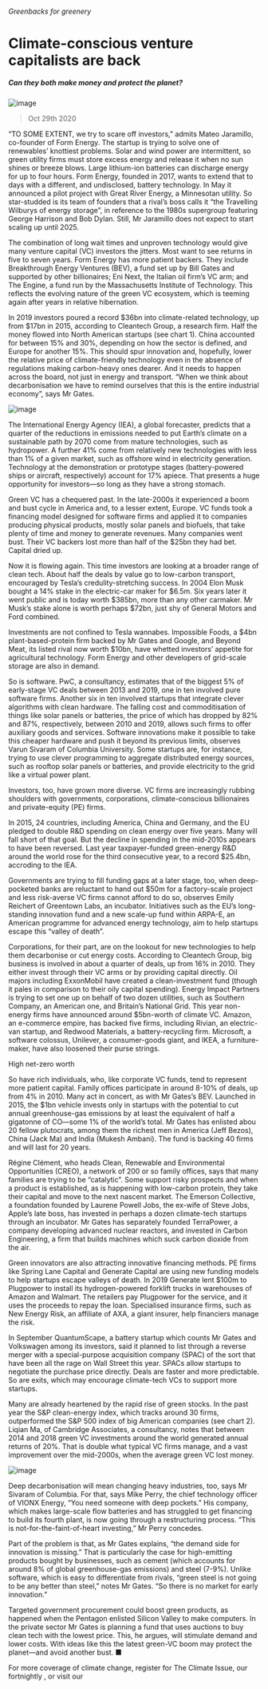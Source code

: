 ###### Greenbacks for greenery
# Climate-conscious venture capitalists are back 
##### Can they both make money and protect the planet? 
![image](images/20201031_WBD002_0.jpg) 
> Oct 29th 2020 
“TO SOME EXTENT, we try to scare off investors,” admits Mateo Jaramillo, co-founder of Form Energy. The startup is trying to solve one of renewables’ knottiest problems. Solar and wind power are intermittent, so green utility firms must store excess energy and release it when no sun shines or breeze blows. Large lithium-ion batteries can discharge energy for up to four hours. Form Energy, founded in 2017, wants to extend that to days with a different, and undisclosed, battery technology. In May it announced a pilot project with Great River Energy, a Minnesotan utility. So star-studded is its team of founders that a rival’s boss calls it “the Travelling Wilburys of energy storage”, in reference to the 1980s supergroup featuring George Harrison and Bob Dylan. Still, Mr Jaramillo does not expect to start scaling up until 2025.
The combination of long wait times and unproven technology would give many venture capital (VC) investors the jitters. Most want to see returns in five to seven years. Form Energy has more patient backers. They include Breakthrough Energy Ventures (BEV), a fund set up by Bill Gates and supported by other billionaires; Eni Next, the Italian oil firm’s VC arm; and The Engine, a fund run by the Massachusetts Institute of Technology. This reflects the evolving nature of the green VC ecosystem, which is teeming again after years in relative hibernation.

In 2019 investors poured a record $36bn into climate-related technology, up from $17bn in 2015, according to Cleantech Group, a research firm. Half the money flowed into North American startups (see chart 1). China accounted for between 15% and 30%, depending on how the sector is defined, and Europe for another 15%. This should spur innovation and, hopefully, lower the relative price of climate-friendly technology even in the absence of regulations making carbon-heavy ones dearer. And it needs to happen across the board, not just in energy and transport. “When we think about decarbonisation we have to remind ourselves that this is the entire industrial economy”, says Mr Gates.
![image](images/20201031_WBC067.png) 

The International Energy Agency (IEA), a global forecaster, predicts that a quarter of the reductions in emissions needed to put Earth’s climate on a sustainable path by 2070 come from mature technologies, such as hydropower. A further 41% come from relatively new technologies with less than 1% of a given market, such as offshore wind in electricity generation. Technology at the demonstration or prototype stages (battery-powered ships or aircraft, respectively) account for 17% apiece. That presents a huge opportunity for investors—so long as they have a strong stomach.
Green VC has a chequered past. In the late-2000s it experienced a boom and bust cycle in America and, to a lesser extent, Europe. VC funds took a financing model designed for software firms and applied it to companies producing physical products, mostly solar panels and biofuels, that take plenty of time and money to generate revenues. Many companies went bust. Their VC backers lost more than half of the $25bn they had bet. Capital dried up.
Now it is flowing again. This time investors are looking at a broader range of clean tech. About half the deals by value go to low-carbon transport, encouraged by Tesla’s credulity-stretching success. In 2004 Elon Musk bought a 14% stake in the electric-car maker for $6.5m. Six years later it went public and is today worth $385bn, more than any other carmaker. Mr Musk’s stake alone is worth perhaps $72bn, just shy of General Motors and Ford combined.
Investments are not confined to Tesla wannabes. Impossible Foods, a $4bn plant-based-protein firm backed by Mr Gates and Google, and Beyond Meat, its listed rival now worth $10bn, have whetted investors’ appetite for agricultural technology. Form Energy and other developers of grid-scale storage are also in demand.
So is software. PwC, a consultancy, estimates that of the biggest 5% of early-stage VC deals between 2013 and 2019, one in ten involved pure software firms. Another six in ten involved startups that integrate clever algorithms with clean hardware. The falling cost and commoditisation of things like solar panels or batteries, the price of which has dropped by 82% and 87%, respectively, between 2010 and 2019, allows such firms to offer auxiliary goods and services. Software innovations make it possible to take this cheaper hardware and push it beyond its previous limits, observes Varun Sivaram of Columbia University. Some startups are, for instance, trying to use clever programming to aggregate distributed energy sources, such as rooftop solar panels or batteries, and provide electricity to the grid like a virtual power plant.
Investors, too, have grown more diverse. VC firms are increasingly rubbing shoulders with governments, corporations, climate-conscious billionaires and private-equity (PE) firms.
In 2015, 24 countries, including America, China and Germany, and the EU pledged to double R&amp;D spending on clean energy over five years. Many will fall short of that goal. But the decline in spending in the mid-2010s appears to have been reversed. Last year taxpayer-funded green-energy R&amp;D around the world rose for the third consecutive year, to a record $25.4bn, accroding to the IEA.
Governments are trying to fill funding gaps at a later stage, too, when deep-pocketed banks are reluctant to hand out $50m for a factory-scale project and less risk-averse VC firms cannot afford to do so, observes Emily Reichert of Greentown Labs, an incubator. Initiatives such as the EU’s long-standing innovation fund and a new scale-up fund within ARPA-E, an American programme for advanced energy technology, aim to help startups escape this “valley of death”.
Corporations, for their part, are on the lookout for new technologies to help them decarbonise or cut energy costs. According to Cleantech Group, big business is involved in about a quarter of deals, up from 16% in 2010. They either invest through their VC arms or by providing capital directly. Oil majors including ExxonMobil have created a clean-investment fund (though it pales in comparison to their oily capital spending). Energy Impact Partners is trying to set one up on behalf of two dozen utilities, such as Southern Company, an American one, and Britain’s National Grid. This year non-energy firms have announced around $5bn-worth of climate VC. Amazon, an e-commerce empire, has backed five firms, including Rivian, an electric-van startup, and Redwood Materials, a battery-recycling firm. Microsoft, a software colossus, Unilever, a consumer-goods giant, and IKEA, a furniture-maker, have also loosened their purse strings.
High net-zero worth
So have rich individuals, who, like corporate VC funds, tend to represent more patient capital. Family offices participate in around 8-10% of deals, up from 4% in 2010. Many act in concert, as with Mr Gates’s BEV. Launched in 2015, the $1bn vehicle invests only in startups with the potential to cut annual greenhouse-gas emissions by at least the equivalent of half a gigatonne of CO—some 1% of the world’s total. Mr Gates has enlisted abou 20 fellow plutocrats, among them the richest men in America (Jeff Bezos), China (Jack Ma) and India (Mukesh Ambani). The fund is backing 40 firms and will last for 20 years.
Régine Clément, who heads Clean, Renewable and Environmental Opportunities (CREO), a network of 200 or so family offices, says that many families are trying to be “catalytic”. Some support risky prospects and when a product is established, as is happening with low-carbon protein, they take their capital and move to the next nascent market. The Emerson Collective, a foundation founded by Laurene Powell Jobs, the ex-wife of Steve Jobs, Apple’s late boss, has invested in perhaps a dozen climate-tech startups through an incubator. Mr Gates has separately founded TerraPower, a company developing advanced nuclear reactors, and invested in Carbon Engineering, a firm that builds machines which suck carbon dioxide from the air.
Green innovators are also attracting innovative financing methods. PE firms like Spring Lane Capital and Generate Capital are using new funding models to help startups escape valleys of death. In 2019 Generate lent $100m to Plugpower to install its hydrogen-powered forklift trucks in warehouses of Amazon and Walmart. The retailers pay Plugpower for the service, and it uses the proceeds to repay the loan. Specialised insurance firms, such as New Energy Risk, an affiliate of AXA, a giant insurer, help financiers manage the risk.
In September QuantumScape, a battery startup which counts Mr Gates and Volkswagen among its investors, said it planned to list through a reverse merger with a special-purpose acquisition company (SPAC) of the sort that have been all the rage on Wall Street this year. SPACs allow startups to negotiate the purchase price directly. Deals are faster and more predictable. So are exits, which may encourage climate-tech VCs to support more startups.
Many are already heartened by the rapid rise of green stocks. In the past year the S&amp;P clean-energy index, which tracks around 30 firms, outperformed the S&amp;P 500 index of big American companies (see chart 2). Liqian Ma, of Cambridge Associates, a consultancy, notes that between 2014 and 2018 green VC investments around the world generated annual returns of 20%. That is double what typical VC firms manage, and a vast improvement over the mid-2000s, when the average green VC lost money.
![image](images/20201031_WBC032.png) 

Deep decarbonisation will mean changing heavy industries, too, says Mr Sivaram of Columbia. For that, says Mike Perry, the chief technology officer of VIONX Energy, “You need someone with deep pockets.” His company, which makes large-scale flow batteries and has struggled to get financing to build its fourth plant, is now going through a restructuring process. “This is not-for-the-faint-of-heart investing,” Mr Perry concedes.
Part of the problem is that, as Mr Gates explains, “the demand side for innovation is missing.” That is particularly the case for high-emitting products bought by businesses, such as cement (which accounts for around 8% of global greenhouse-gas emissions) and steel (7-9%). Unlike software, which is easy to differentiate from rivals, “green steel is not going to be any better than steel,” notes Mr Gates. “So there is no market for early innovation.”
Targeted government procurement could boost green products, as happened when the Pentagon enlisted Silicon Valley to make computers. In the private sector Mr Gates is planning a fund that uses auctions to buy clean tech with the lowest price. This, he argues, will stimulate demand and lower costs. With ideas like this the latest green-VC boom may protect the planet—and avoid another bust. ■
For more coverage of climate change, register for The Climate Issue, our fortnightly , or visit our 
